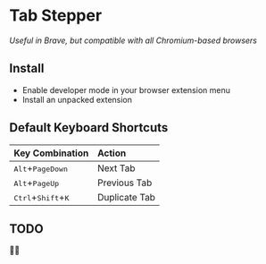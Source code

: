 # Tab Stepper

*Useful in Brave, but compatible with all Chromium-based browsers*

## Install

* Enable developer mode in your browser extension menu
* Install an unpacked extension

## Default Keyboard Shortcuts

| Key Combination | Action |
| :----           | :----  |
|<kbd>Alt</kbd>+<kbd>PageDown</kbd> | Next Tab     |
|<kbd>Alt</kbd>+<kbd>PageUp</kbd>   | Previous Tab |
|<kbd>Ctrl</kbd>+<kbd>Shift</kbd>+<kbd>K</kbd> | Duplicate Tab |

## TODO

🤷‍♂️
